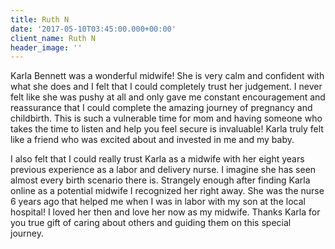 ```yaml
---
title: Ruth N
date: '2017-05-10T03:45:00.000+00:00'
client_name: Ruth N
header_image: ''
---
```


Karla Bennett was a wonderful midwife! She is very calm and confident with what she does and I felt that I could completely trust her judgement. I never felt like she was pushy at all and only gave me constant encouragement and reassurance that I could complete the amazing journey of pregnancy and childbirth. This is such a vulnerable time for mom and having someone who takes the time to listen and help you feel secure is invaluable! Karla truly felt like a friend who was excited about and invested in me and my baby.

I also felt that I could really trust Karla as a midwife with her eight years previous experience as a labor and delivery nurse. I imagine she has seen almost every birth scenario there is. Strangely enough after finding Karla online as a potential midwife I recognized her right away. She was the nurse 6 years ago that helped me when I was in labor with my son at the local hospital! I loved her then and love her now as my midwife. Thanks Karla for you true gift of caring about others and guiding them on this special journey.